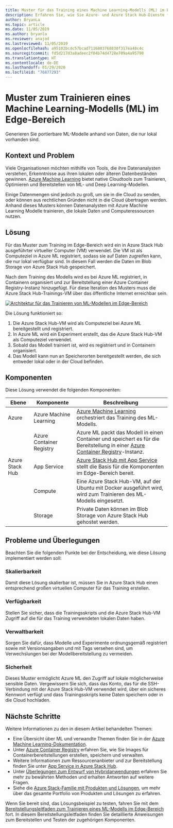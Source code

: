 ```yaml
---
title: Muster für das Training eines Machine Learning-Modells (ML) im Edge-Bereich mit Azure und Azure Stack Hub.
description: Erfahren Sie, wie Sie Azure- und Azure Stack Hub-Dienste für das Training eines ML-Modells im Edge-Bereich einsetzen.
author: BryanLa
ms.topic: article
ms.date: 11/05/2019
ms.author: bryanla
ms.reviewer: anajod
ms.lastreviewed: 11/05/2019
ms.openlocfilehash: a95102bcdc57bcad7116803768830f317ea48c4c
ms.sourcegitcommit: fd5d217d3a8adeec2f04b74d4728e709a4a95790
ms.translationtype: HT
ms.contentlocale: de-DE
ms.lasthandoff: 01/29/2020
ms.locfileid: "76877293"
---
```

# <a name="train-machine-learning-ml-model-at-the-edge-pattern"></a>Muster zum Trainieren eines Machine Learning-Modells (ML) im Edge-Bereich

Generieren Sie portierbare ML-Modelle anhand von Daten, die nur lokal vorhanden sind.

## <a name="context-and-problem"></a>Kontext und Problem

Viele Organisationen möchten mithilfe von Tools, die ihre Datenanalysten verstehen, Erkenntnisse aus ihren lokalen oder älteren Datenbeständen gewinnen. [Azure Machine Learning](/azure/machine-learning/) bietet native Cloudtools zum Trainieren, Optimieren und Bereitstellen von ML- und Deep Learning-Modellen.  

Einige Datenmengen sind jedoch zu groß, um sie in die Cloud zu senden, oder können aus rechtlichen Gründen nicht in die Cloud übertragen werden. Anhand dieses Musters können Datenanalysten mit Azure Machine Learning Modelle trainieren, die lokale Daten und Computeressourcen nutzen. 

## <a name="solution"></a>Lösung

Für das Muster zum Training im Edge-Bereich wird ein in Azure Stack Hub ausgeführter virtueller Computer (VM) verwendet. Die VM ist als Computeziel in Azure ML registriert, sodass sie auf Daten zugreifen kann, die nur lokal verfügbar sind. In diesem Fall werden die Daten im Blob Storage von Azure Stack Hub gespeichert. 

Nach dem Training des Modells wird es bei Azure ML registriert, in Containern organisiert und zur Bereitstellung einer Azure Container Registry-Instanz hinzugefügt. Für diese Iteration des Musters muss die Azure Stack Hub-Trainings-VM über das öffentliche Internet erreichbar sein. 

[![Architektur für das Trainieren von ML-Modellen im Edge-Bereich](media/pattern-train-ml-model-at-edge/solution-architecture.png)](media/pattern-train-ml-model-at-edge/solution-architecture.png)

Die Lösung funktioniert so: 

1. Die Azure Stack Hub-VM wird als Computeziel bei Azure ML bereitgestellt und registriert.
2. In Azure ML wird ein Experiment erstellt, das die Azure Stack Hub-VM als Computeziel verwendet.
3. Sobald das Modell trainiert ist, wird es registriert und in Containern organisiert.
4. Das Modell kann nun an Speicherorten bereitgestellt werden, die sich entweder lokal oder in der Cloud befinden.

## <a name="components"></a>Komponenten

Diese Lösung verwendet die folgenden Komponenten:

| Ebene | Komponente | Beschreibung |
|----------|-----------|-------------|
| Azure | Azure Machine Learning | [Azure Machine Learning](/azure/machine-learning/) orchestriert das Training des ML-Modells. |
| | Azure Container Registry | Azure ML packt das Modell in einen Container und speichert es für die Bereitstellung in einer [Azure Container Registry](/azure/container-registry/)-Instanz.|
| Azure Stack Hub | App Service | [Azure Stack Hub mit App Service](/azure-stack/operator/azure-stack-app-service-overview) stellt die Basis für die Komponenten im Edge-Bereich bereit. |
| | Compute | Eine Azure Stack Hub-VM, auf der Ubuntu mit Docker ausgeführt wird, wird zum Trainieren des ML-Modells eingesetzt. |
| | Storage | Private Daten können im Blob Storage von Azure Stack Hub gehostet werden. |

## <a name="issues-and-considerations"></a>Probleme und Überlegungen

Beachten Sie die folgenden Punkte bei der Entscheidung, wie diese Lösung implementiert werden soll:

### <a name="scalability"></a>Skalierbarkeit 

Damit diese Lösung skalierbar ist, müssen Sie in Azure Stack Hub einen entsprechend großen virtuellen Computer für das Training erstellen.

### <a name="availability"></a>Verfügbarkeit

Stellen Sie sicher, dass die Trainingsskripts und die Azure Stack Hub-VM Zugriff auf die für das Training verwendeten lokalen Daten haben.

### <a name="manageability"></a>Verwaltbarkeit

Sorgen Sie dafür, dass Modelle und Experimente ordnungsgemäß registriert sowie mit Versionsangaben und mit Tags versehen sind, um Verwechslungen bei der Modellbereitstellung zu vermeiden. 

### <a name="security"></a>Sicherheit

Dieses Muster ermöglicht Azure ML den Zugriff auf lokale möglicherweise sensible Daten. Vergewissern Sie sich, dass das Konto, das für die SSH-Verbindung mit der Azure Stack Hub-VM verwendet wird, über ein sicheres Kennwort verfügt und dass Trainingsskripts keine Daten speichern oder in die Cloud hochladen. 

## <a name="next-steps"></a>Nächste Schritte

Weitere Informationen zu den in diesem Artikel behandelten Themen:
- Eine Übersicht über ML und verwandte Themen finden Sie in der [Azure Machine Learning-Dokumentation](/azure/machine-learning).
- Unter [Azure Container Registry](/azure/container-registry/) erfahren Sie, wie Sie Images für Containerbereitstellungen erstellen, speichern und verwalten.
- Weitere Informationen zum Ressourcenanbieter und zur Bereitstellung finden Sie unter [App Service in Azure Stack Hub](/azure-stack/operator/azure-stack-app-service-overview).
- Unter [Überlegungen zum Entwurf von Hybridanwendungen](overview-app-design-considerations.md) erfahren Sie mehr zu bewährten Methoden und erhalten Antworten auf weitere Fragen.
- Siehe die [Azure Stack-Familie mit Produkten und Lösungen](/azure-stack), um mehr über das gesamte Portfolio von Produkten und Lösungen zu erfahren.

Wenn Sie bereit sind, das Lösungsbeispiel zu testen, fahren Sie mit dem [Bereitstellungsleitfaden zum Trainieren eines ML-Modells im Edge-Bereich](https://aka.ms/edgetrainingdeploy) fort. In diesem Bereitstellungsleitfaden finden Sie detaillierte Anweisungen zum Bereitstellen und Testen der zugehörigen Komponenten.